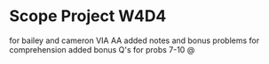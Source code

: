 # Scope Project W4D4
for bailey and cameron VIA AA
added notes and bonus problems for comprehension
added bonus Q's for probs 7-10
@
